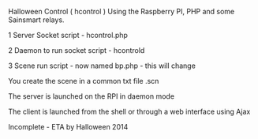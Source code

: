 Halloween Control ( hcontrol ) 
Using the Raspberry PI, PHP and some Sainsmart relays.

1 Server Socket script - hcontrol.php

2 Daemon to run socket script - hcontrold

3 Scene run script - now named bp.php - this will change

You create the scene in a common txt file .scn

The server is launched on the RPI in daemon mode

The client is launched from the shell or through a web interface using Ajax

Incomplete - ETA by Halloween 2014
 
